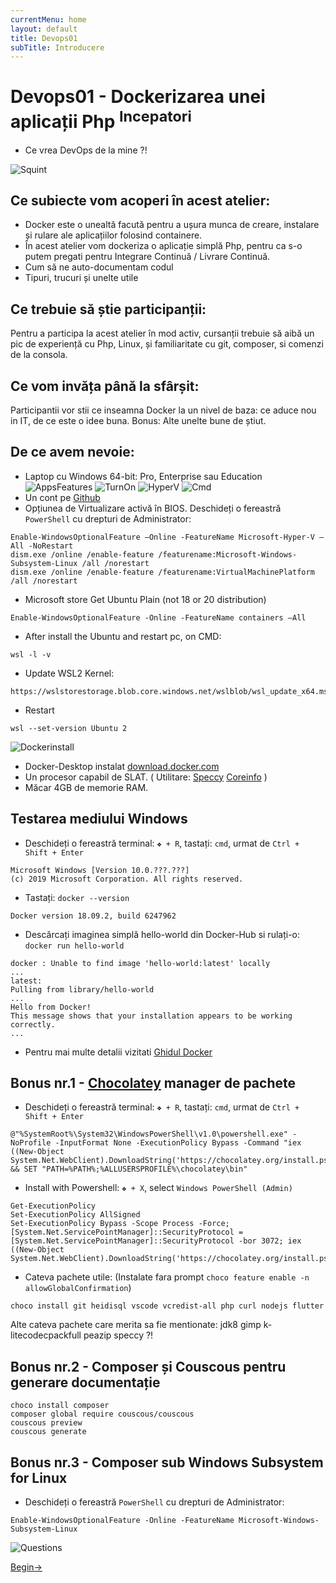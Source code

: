 ```yaml
---
currentMenu: home
layout: default
title: Devops01
subTitle: Introducere
---
```

# Devops01 - Dockerizarea unei aplicații Php <sup>Incepatori</sup>

- Ce vrea DevOps de la mine ?!

![Squint](https://raw.githubusercontent.com/c4xp/Devops01/master/assets/futurama.png)

## Ce subiecte vom acoperi în acest atelier:

- Docker este o unealtă facută pentru a ușura munca de creare, instalare și rulare ale aplicațiilor folosind containere.
- În acest atelier vom dockeriza o aplicație simplă Php, pentru ca s-o putem pregati pentru Integrare Continuă / Livrare Continuă.
- Cum să ne auto-documentam codul
- Tipuri, trucuri și unelte utile

## Ce trebuie să știe participanții:

Pentru a participa la acest atelier în mod activ, cursanții trebuie să aibă un pic de experiență cu Php, Linux, și familiaritate cu git, composer, si comenzi de la consola.

## Ce vom invăța până la sfârșit:

Participantii vor stii ce inseamna Docker la un nivel de baza: ce aduce nou in IT, de ce este o idee buna.
Bonus: Alte unelte bune de știut.

## De ce avem nevoie:

- Laptop cu Windows 64-bit: Pro, Enterprise sau Education
![AppsFeatures](https://raw.githubusercontent.com/c4xp/Devops01/master/assets/00.apps-features.png)
![TurnOn](https://raw.githubusercontent.com/c4xp/Devops01/master/assets/01.turnonfeatures.png)
![HyperV](https://raw.githubusercontent.com/c4xp/Devops01/master/assets/02.hyperv.png)
![Cmd](https://raw.githubusercontent.com/c4xp/Devops01/master/assets/03.cmd.png)
- Un cont pe [Github](https://github.com/)
- Opțiunea de Virtualizare activă în BIOS. Deschideți o fereastră `PowerShell` cu drepturi de Administrator:
```
Enable-WindowsOptionalFeature –Online -FeatureName Microsoft-Hyper-V –All -NoRestart
dism.exe /online /enable-feature /featurename:Microsoft-Windows-Subsystem-Linux /all /norestart
dism.exe /online /enable-feature /featurename:VirtualMachinePlatform /all /norestart
```
- Microsoft store Get Ubuntu Plain (not 18 or 20 distribution)
```
Enable-WindowsOptionalFeature -Online -FeatureName containers –All
```
- After install the Ubuntu and restart pc, on CMD:
```
wsl -l -v
```
- Update WSL2 Kernel:
```
https://wslstorestorage.blob.core.windows.net/wslblob/wsl_update_x64.msi
```
- Restart
```
wsl --set-version Ubuntu 2
```

![Dockerinstall](https://raw.githubusercontent.com/c4xp/Devops01/master/assets/04.dockerinstall.png)

- Docker-Desktop instalat [download.docker.com](https://download.docker.com/win/stable/Docker%20for%20Windows%20Installer.exe)
- Un procesor capabil de SLAT. ( Utilitare: [Speccy](https://www.ccleaner.com/speccy) [Coreinfo](http://technet.microsoft.com/en-us/sysinternals/cc835722) )
- Măcar 4GB de memorie RAM.

## Testarea mediului Windows

- Deschideți o fereastră terminal: `❖ + R`, tastați: `cmd`, urmat de `Ctrl + Shift + Enter`
```
Microsoft Windows [Version 10.0.???.???]
(c) 2019 Microsoft Corporation. All rights reserved.
```

- Tastați: `docker --version`
```
Docker version 18.09.2, build 6247962
```
- Descărcați imaginea simplă hello-world din Docker-Hub si rulați-o: `docker run hello-world`
```
docker : Unable to find image 'hello-world:latest' locally
...
latest:
Pulling from library/hello-world
...
Hello from Docker!
This message shows that your installation appears to be working correctly.
...
```
- Pentru mai multe detalii vizitati [Ghidul Docker](https://docs.docker.com/docker-for-windows/)

## Bonus nr.1 - [Chocolatey](https://chocolatey.org/) manager de pachete

- Deschideți o fereastră terminal: `❖ + R`, tastați: `cmd`, urmat de `Ctrl + Shift + Enter`
```
@"%SystemRoot%\System32\WindowsPowerShell\v1.0\powershell.exe" -NoProfile -InputFormat None -ExecutionPolicy Bypass -Command "iex ((New-Object System.Net.WebClient).DownloadString('https://chocolatey.org/install.ps1'))" && SET "PATH=%PATH%;%ALLUSERSPROFILE%\chocolatey\bin"
```

- Install with Powershell: `❖ + X`, select `Windows PowerShell (Admin)`
```
Get-ExecutionPolicy
Set-ExecutionPolicy AllSigned
Set-ExecutionPolicy Bypass -Scope Process -Force; [System.Net.ServicePointManager]::SecurityProtocol = [System.Net.ServicePointManager]::SecurityProtocol -bor 3072; iex ((New-Object System.Net.WebClient).DownloadString('https://chocolatey.org/install.ps1'))
```

- Cateva pachete utile: (Instalate fara prompt `choco feature enable -n allowGlobalConfirmation`)
```
choco install git heidisql vscode vcredist-all php curl nodejs flutter
```

Alte cateva pachete care merita sa fie mentionate: jdk8 gimp k-litecodecpackfull peazip speccy ?!

## Bonus nr.2 - Composer și Couscous pentru generare documentație

```
choco install composer
composer global require couscous/couscous
couscous preview
couscous generate
```

## Bonus nr.3 - Composer sub Windows Subsystem for Linux

- Deschideți o fereastră `PowerShell` cu drepturi de Administrator:
```
Enable-WindowsOptionalFeature -Online -FeatureName Microsoft-Windows-Subsystem-Linux
```

![Questions](https://raw.githubusercontent.com/c4xp/Devops01/master/assets/questions.png)

[Begin→](begin.md)
